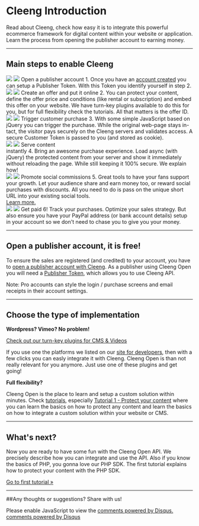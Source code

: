 Cleeng Introduction
===================

Read about Cleeng, check how easy it is to integrate this powerful ecommerce framework for digital content within your website or application. Learn the process from opening the publisher account to earning money.

---


## Main steps to enable Cleeng

<div id="story">
    <div class="intr-box" style="top: 80px; left: 40px; z-index: 100">
        <img class="out" src="images/publisher.png">
        <img class="in" src="images/publisher_on.png">
        <span class="title">Open a publisher account</span>
        <span class="no">1.</span>
        <span class="desc">Once you have an <a href="http://cleeng.com/publisher-registration/">account created</a> you can setup a Publisher Token. With this Token you identify yourself in step 2. </span>
    </div>
    <div class="intr-box" style="top:20px; left: 340px; z-index: 100">
        <img class="out" src="images/afterpur.png">
        <img class="in" src="images/beforepur.png">
        <span class="title">Create an offer and put it online</span>
        <span class="no">2.</span>
        <span class="desc">
            You can protect your content, define the offer price and conditions (like rental or subscription) and embed this offer on your website. We have turn-key plugins available to do this for you, but for full flexibility check the tutorials. All that matters is the offer ID.
        </span>
    </div>
    <div class="intr-box" style="top:60px; left: 640px; z-index: 100">
        <img class="out" src="images/purchase.png">
        <img class="in" src="images/afterpur.png">
        <span class="title">Trigger customer purchase</span>
        <span class="no">3.</span>
        <span class="desc">
            With some simple JavaScript based on jQuery you can trigger the purchase. While the original web-page stays in-tact, the visitor pays securely on the Cleeng servers and validates access. A secure Customer Token is passed to you (and stored as cookie).
        </span>
    </div>
    <div class="intr-box" style="top:340px; left: 680px;">
        <img class="out" src="images/content2.png">
        <img class="in" src="images/content1.png">
        <span class="title">Serve content<br> instantly</span>
        <span class="no">4.</span>
        <span class="desc">
            Bring an awesome purchase experience. Load async (with jQuery) the protected content from your server and show it immediately without reloading the page. While still keeping it 100% secure. We explain how!
        </span>
    </div>
    <div class="intr-box" style="top:380px; left: 380px;">
        <img class="out" src="images/social.png">
        <img class="in" src="images/social_on.png">
        <span class="title">Promote social commissions</span>
        <span class="no">5.</span>
        <span class="desc">
            Great tools to have your fans support your growth. Let your audience share and earn money too, or reward social purchases with discounts. All you need to do is pass on the unique short URL into your existing social tools.<br/><a href="http://cleeng.com/features/social-commission">Learn more.</a>
        </span>
    </div>
    <div class="intr-box last" style="top:360px; left: 80px;">
        <img class="out" src="images/richer.png">
        <img class="in" src="images/rich.png">
        <span class="title">Get paid</span>
        <span class="no">6!</span>
        <span class="desc">
            Track your purchases. Optimize your sales strategy. But also ensure you have your PayPal address (or bank account details) setup in your account so we don't need to chase you to give you your money.
        </span>
    </div>
    <span class="arrows one"></span>
    <span class="arrows two"></span>
    <span class="arrows three"></span>
    <span class="arrows four"></span>
    <span class="arrows five"></span>
    <span class="dott"></span>
    <span class="logo"></span>
</div>


---

## Open a publisher account, it is free!

To ensure the sales are registered (and credited) to your account, you have to <a href="https://cleeng.com/publisher-registration" target="_blank">open a publisher account with Cleeng</a>. As a publisher using Cleeng Open you will need a <a href="https://cleeng.com/dev/api-keys">Publisher Token</a>, which allows you to use Cleeng API.

Note: Pro accounts can style the login / purchase screens and email receipts in their account settings.

---

## Choose the type of implementation

**Wordpress? Vimeo? No problem!** 

<a href="http://cleeng.com/blog/dev/#plugins" target="_blank">Check out our turn-key plugins for CMS & Videos</a>

If you use one the platforms we listed on our <a href="http://cleeng.com/blog/dev/#plugins" target="_blank">site for developers</a>, then with a few clicks you can easly integrate it with Cleeng. Cleeng Open is than not really relevant for you anymore. Just use one of these plugins and get going!

**Full flexibility?**

Cleeng Open is the place to learn and setup a custom solution within minutes. Check [tutorials](Tutorials), especially [Tutorial 1 - Protect your content](Tutorials/01_Protect_your_content) where you can learn the basics on how to protect any content and learn the basics on how to integrate a custom solution within your website or CMS.

---

## What's next?

Now you are ready to have some fun with the Cleeng Open API. We precisely describe how you can integrate and use the API. Also if you know the basics of PHP, you gonna love our PHP SDK. The first tutorial explains how to protect your content with the PHP SDK.

<a class="btn btn-primary" href="./Tutorials/01_Protect_your_content">Go to first tutorial &raquo;</a>

---

##Any thoughts or suggestions? Share with us!
<div id="disqus_thread"></div>
<script type="text/javascript">
    var disqus_title = 'Cleeng Open';
    var disqus_identifier = 'Introduction';
    var disqus_shortname = 'cleengopen';
    (function() {
        var dsq = document.createElement('script'); dsq.type = 'text/javascript'; dsq.async = true;
        dsq.src = 'http://' + disqus_shortname + '.disqus.com/embed.js';
        (document.getElementsByTagName('head')[0] || document.getElementsByTagName('body')[0]).appendChild(dsq);
    })();
</script>
<noscript>Please enable JavaScript to view the <a href="http://disqus.com/?ref_noscript">comments powered by Disqus.</a></noscript>
<a href="http://disqus.com" class="dsq-brlink">comments powered by <span class="logo-disqus">Disqus</span></a>

